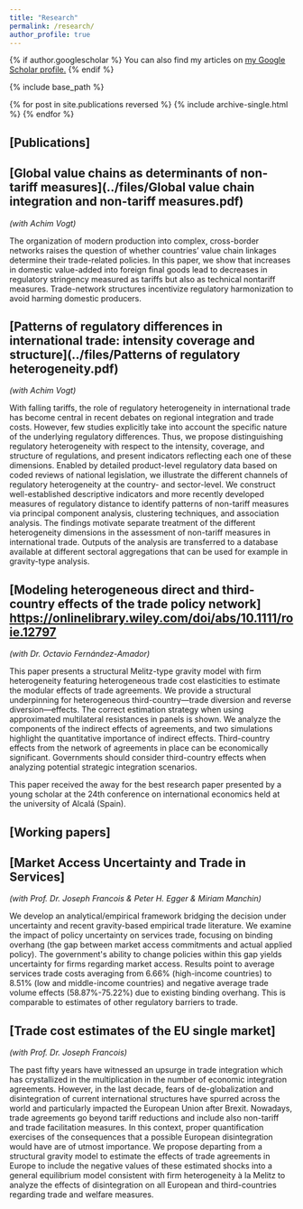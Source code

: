 ```yaml
---
title: "Research"
permalink: /research/
author_profile: true
---
```


{% if author.googlescholar %}
  You can also find my articles on <u><a href="{{author.googlescholar}}">my Google Scholar profile</a>.</u>
{% endif %}

{% include base_path %}

{% for post in site.publications reversed %}
  {% include archive-single.html %}
{% endfor %}

## [Publications] 

## [Global value chains as determinants of non-tariff measures](../files/Global value chain integration and non-tariff measures.pdf)
*(with Achim Vogt)*

The organization of modern production into complex, cross-border networks raises the question of whether countries’ value chain linkages determine their trade-related
policies. In this paper, we show that increases in domestic value-added into foreign final goods lead to decreases in regulatory stringency measured as tariffs but
also as technical nontariff measures. Trade-network structures incentivize regulatory harmonization to avoid harming domestic producers.

## [Patterns of regulatory differences in international trade: intensity coverage and structure](../files/Patterns of regulatory heterogeneity.pdf)
*(with Achim Vogt)* 

With falling tariffs, the role of regulatory heterogeneity in international trade has become central in recent debates on regional integration and trade costs.
However, few studies explicitly take into account the specific nature of the underlying regulatory differences. Thus, we propose distinguishing regulatory 
heterogeneity with respect to the intensity, coverage, and structure of regulations, and present indicators reflecting each one of these dimensions.
Enabled by detailed product-level regulatory data based on coded reviews of national legislation, we illustrate the different channels of regulatory heterogeneity
at the country- and sector-level. We construct well-established descriptive indicators and more recently developed measures of regulatory distance to identify patterns of non-tariff measures via principal component analysis, clustering techniques, and association analysis. The findings motivate separate treatment of the different heterogeneity dimensions in  the assessment of non-tariff measures in international trade. Outputs of the analysis are transferred to a database available at different sectoral aggregations that can be used for example in gravity-type analysis.

## [Modeling heterogeneous direct and third-country effects of the trade policy network]  https://onlinelibrary.wiley.com/doi/abs/10.1111/roie.12797
*(with Dr. Octavio Fernández-Amador)* 

This paper presents a structural Melitz-type gravity model with firm heterogeneity featuring heterogeneous trade cost elasticities to estimate the modular 
effects of trade agreements. We provide a structural underpinning for heterogeneous third-country—trade diversion and reverse diversion—effects.
The correct estimation strategy when using approximated multilateral resistances in panels is shown. We analyze the components of the indirect effects of agreements,
and two simulations highlight the quantitative importance of indirect effects. Third-country effects from the network of agreements in place can be economically
significant. Governments should consider third-country effects when analyzing potential strategic integration scenarios.

This paper received the away for the best research paper presented by a young scholar at the 24th conference on international economics held at the university of Alcalá (Spain).

## [Working papers] 

## [Market Access Uncertainty and Trade in Services]
*(with Prof. Dr. Joseph Francois & Peter H. Egger & Miriam Manchin)*

 We develop an analytical/empirical framework bridging the decision under uncertainty and recent gravity-based empirical trade literature. We examine the impact of policy uncertainty on services trade, focusing on binding overhang (the gap between market access commitments and actual applied policy). The government's ability to change policies within this gap yields uncertainty for firms regarding market access. Results point to average services trade costs averaging from 6.66% (high-income countries) to 8.51% (low and middle-income countries) and negative average trade volume effects (58.87%-75.22%) due to existing binding overhang.  This is comparable to estimates of other regulatory barriers to trade.


## [Trade cost estimates of the EU single market]
*(with Prof. Dr. Joseph Francois)* 

The past fifty years have witnessed an upsurge in trade integration which has crystallized in the multiplication in the number of economic integration agreements. 
However, in the last decade, fears of de-globalization and disintegration of current international structures have spurred across the world and particularly impacted 
the European Union after Brexit. Nowadays, trade agreements go beyond tariff reductions and include also non-tariff and trade facilitation measures. In this context,
proper quantification exercises of the consequences that a possible European disintegration would have are of utmost importance. We propose departing from a structural
gravity model to estimate the effects of trade agreements in Europe to include the negative values of these estimated shocks into a general equilibrium model consistent
with firm heterogeneity à la Melitz to analyze the effects of disintegration on all European and third-countries regarding trade and welfare measures.
